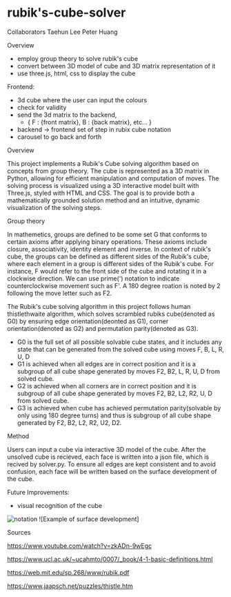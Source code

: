 # rubik's-cube-solver
Collaborators
Taehun Lee
Peter Huang

Overview
- employ group theory to solve rubik's cube
- convert between 3D model of cube and 3D matrix representation of it
- use three.js, html, css to display the cube


Frontend: 
- 3d cube where the user can input the colours
- check for validity 
- send the 3d matrix to the backend, 
    - {
        F : {front matrix}, 
        B : {back matrix},
        etc...
    }
- backend -> frontend set of step in rubix cube notation
- carousel to go back and forth 


Overview

This project implements a Rubik's Cube solving algorithm based on concepts from group theory. The cube is represented as a 3D matrix in Python, allowing for efficient manipulation and computation of moves. The solving process is visualized using a 3D interactive model built with Three.js, styled with HTML and CSS. The goal is to provide both a mathematically grounded solution method and an intuitive, dynamic visualization of the solving steps.

Group theory

In mathemetics, groups are defined to be some set G that conforms to certain axioms after applying binary operations. These axioms include closure, associativity, identity element and inverse. In context of rubik's cube, the groups can be defined as different sides of the Rubik's cube, where each element in a group is different sides of the Rubik's cube. For instance, F would refer to the front side of the cube and rotating it in a clockwise direction. We can use prime(') notation to indicate counterclockwise movement such as F'. A 180 degree roation is noted by 2 following the move letter such as F2.

The Rubik's cube solving algorithm in this project follows human thistlethwaite algorithm, which solves scrambled rubiks cube(denoted as G0) by ensuring edge orientation(deonted as G1), corner orientation(denoted as G2) and permutation parity(denoted as G3).

- G0 is the full set of all possible solvable cube states, and it includes any state that can be generated from the solved cube using moves F, B, L, R, U, D
- G1 is achieved when all edges are in correct position and it is a subgroup of all cube shape generated by moves F2, B2, L, R, U, D from solved cube.
- G2 is achieved when all corners are in correct position and it is subgroup of all cube shape generated by moves F2, B2, L2, R2, U, D from solved cube.
- G3 is achieved when cube has achieved permutation parity(solvable by only using 180 degree turns) and thus is subgroup of all cube shape generated by F2, B2, L2, R2, U2, D2.

Method

Users can input a cube via interactive 3D model of the cube. After the unsolved cube is recieved, each face is written into a json file, which is recived by solver.py. To ensure all edges are kept consistent and to avoid confusion, each face will be written based on the surface development of the cube.


Future Improvements:
- visual recognition of the cube

![notation](https://github.com/user-attachments/assets/9bf9081b-1705-4526-84d4-5728c745065b)
![Example of surface development]


Sources

https://www.youtube.com/watch?v=zkADn-9wEgc

https://www.ucl.ac.uk/~ucahmto/0007/_book/4-1-basic-definitions.html

https://web.mit.edu/sp.268/www/rubik.pdf

https://www.jaapsch.net/puzzles/thistle.htm

